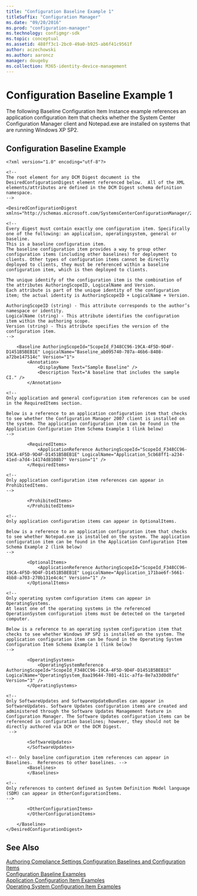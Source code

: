 ```yaml
---
title: "Configuration Baseline Example 1"
titleSuffix: "Configuration Manager"
ms.date: "09/20/2016"
ms.prod: "configuration-manager"
ms.technology: configmgr-sdk
ms.topic: conceptual
ms.assetid: 488ff3c1-2bc0-49a0-b925-ab6f41c9561f
author: aczechowski
ms.author: aaroncz
manager: dougeby
ms.collection: M365-identity-device-management
---
```

# Configuration Baseline Example 1
The following Baseline Configuration Item Instance example references an application configuration item that checks whether the System Center Configuration Manager client and Notepad.exe are installed on systems that are running Windows XP SP2.  

## Configuration Baseline Example  

```  
<?xml version="1.0" encoding="utf-8"?>  

<!--   
The root element for any DCM Digest document is the DesiredConfigurationDigest element referenced below.  All of the XML elements/attributes are defined in the DCM Digest schema definition namespace.  
-->  

<DesiredConfigurationDigest xmlns="http://schemas.microsoft.com/SystemsCenterConfigurationManager/2006/03/24/DesiredConfiguration">  

<!--   
Every digest must contain exactly one configuration item. Specifically one of the following: an application, operatingsystem, general or baseline.  
This is a baseline configuration item.  
The baseline configuration item provides a way to group other configuration items (including other baselines) for deployment to clients. Other types of configuration items cannot be directly deployed to clients, they must be referenced within a baseline configuration item, which is then deployed to clients.  

The unique identify of the configuration item is the combination of the attributes AuthoringScopeID, LogicalName and Version.   
Each attribute is part of the unique identity of the configuration item; the actual identity is AuthoringScopeID + LogicalName + Version.  

AuthoringScopeID (string) - This attribute corresponds to the author’s namespace or identity.  
LogicalName (string) - This attribute identifies the configuration item within the authoring scope.  
Version (string) - This attribute specifies the version of the configuration item.  
-->  

    <Baseline AuthoringScopeId="ScopeId_F348CC96-19CA-4F5D-9D4F-D1451B5BEB1E" LogicalName="Baseline_ab095740-707a-46b6-8408-a72be147514c" Version="1">  
        <Annotation>  
            <DisplayName Text="Sample Baseline" />  
            <Description Text="A baseline that includes the sample CI." />  
        </Annotation>  

<!--  
Only application and general configuration item references can be used in the RequiredItems section.  

Below is a reference to an application configuration item that checks to see whether the Configuration Manager 2007 client is installed on the system. The application configuration item can be found in the Application Configuration Item Schema Example 1 (link below)  
-->  

        <RequiredItems>  
            <ApplicationReference AuthoringScopeId="ScopeId_F348CC96-19CA-4F5D-9D4F-D1451B5BEB1E" LogicalName="Application_5cb68ff1-a234-41ed-a7d4-14174d8108b7" Version="1" />  
        </RequiredItems>  

<!--  
Only application configuration item references can appear in ProhibitedItems.  
-->  

        <ProhibitedItems>  
        </ProhibitedItems>  

<!--  
Only application configuration items can appear in OptionalItems.  

Below is a reference to an application configuration item that checks to see whether Notepad.exe is installed on the system. The application configuration item can be found in the Application Configuration Item Schema Example 2 (link below)  
-->  

        <OptionalItems>  
            <ApplicationReference AuthoringScopeId="ScopeId_F348CC96-19CA-4F5D-9D4F-D1451B5BEB1E" LogicalName="Application_171bae6f-5661-4bb8-a703-270b131e4c4c" Version="1" />  
        </OptionalItems>  

<!--  
Only operating system configuration items can appear in OperatingSystems.    
At least one of the operating systems in the referenced OperationSystem configuration items must be detected on the targeted computer.  

Below is a reference to an operating system configuration item that checks to see whether Windows XP SP2 is installed on the system. The application configuration item can be found in the Operating System Configuration Item Schema Example 1 (link below)  
-->  

        <OperatingSystems>  
            <OperatingSystemReference AuthoringScopeId="ScopeId_F348CC96-19CA-4F5D-9D4F-D1451B5BEB1E" LogicalName="OperatingSystem_8aa19644-7801-411c-a7fa-8e7a33d0d8fe" Version="3" />  
        </OperatingSystems>  

<!--   
Only SoftwareUpdates and SoftwareUpdateBundles can appear in SoftwareUpdates. Software Updates configuration items are created and administered through the Software Updates Management feature in Configuration Manager. The Software Updates configuration items can be referenced in configuration baselines; however, they should not be directly authored via DCM or the DCM Digest.  
 -->  

        <SoftwareUpdates>  
        </SoftwareUpdates>  

<!-- Only baseline configuration item references can appear in Baselines.  References to other baselines. -->  
        <Baselines>  
        </Baselines>  

<!--  
Only references to content defined as System Definition Model language (SDM) can appear in OtherConfigurationItems.  
-->  

        <OtherConfigurationItems>  
        </OtherConfigurationItems>  

    </Baseline>  
</DesiredConfigurationDigest>  
```  

## See Also  
 [Authoring Compliance Settings Configuration Baselines and Configuration Items](../../develop/compliance/authoring-compliance-settings-configuration-baselines-and-configuration-items.md)   
 [Configuration Baseline Examples](../../develop/compliance/configuration-baseline-examples.md)   
 [Application Configuration Item Examples](../../develop/compliance/application-configuration-item-examples.md)   
 [Operating System Configuration Item Examples](../../develop/compliance/operating-system-configuration-item-examples.md)

